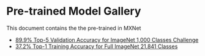 Pre-trained Model Gallery
========================
This document contains the the pre-trained in MXNet

* [89.9% Top-5 Validation Accuracy for ImageNet 1,000 Classes Challenge](https://github.com/dmlc/mxnet-model-gallery/blob/master/imagenet-1k-inception-bn.md)
* [37.2% Top-1 Training Accuracy for Full ImageNet 21,841 Classes](https://github.com/dmlc/mxnet-model-gallery/blob/master/imagenet-21k-inception.md)

